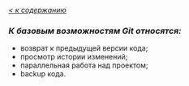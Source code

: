 [*< к содержанию*](./readme.md)

### *К базовым возможностям Git относятся:*  
* возврат к предыдущей версии кода;  
* просмотр истории изменений;  
* параллельная работа над проектом;  
* backup кода.
